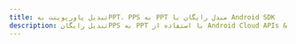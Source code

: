 ---title: تبدیل پاورپوینت بهPPT، PPS به PPT مبدل رایگان یا Android SDKdescription: تبدیل رایگانPPS به PPT با استفاده از Android Cloud APIs & SDK. همچنین اسناد Microsoft PowerPoint را در Cloud ایجاد، ویرایش و رندر کنید.---